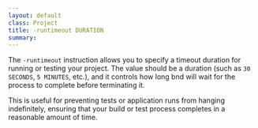 ```yaml
---
layout: default
class: Project
title: -runtimeout DURATION
summary:  
---
```


The `-runtimeout` instruction allows you to specify a timeout duration for running or testing your project. The value should be a duration (such as `30 SECONDS`, `5 MINUTES`, etc.), and it controls how long bnd will wait for the process to complete before terminating it.

This is useful for preventing tests or application runs from hanging indefinitely, ensuring that your build or test process completes in a reasonable amount of time.